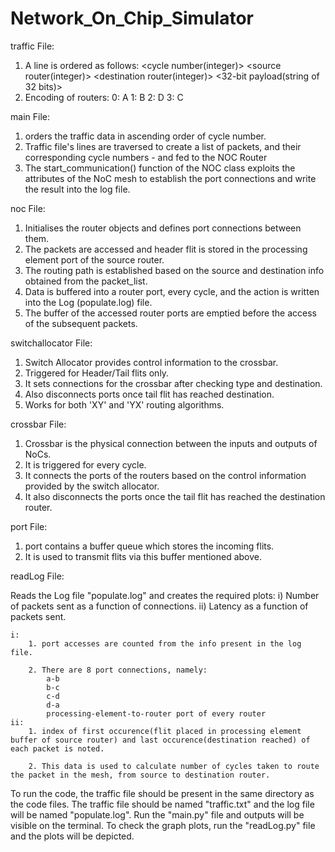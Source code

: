 # Network_On_Chip_Simulator


traffic File:

1. A line is ordered as follows:
    <cycle number(integer)> <space> <source router(integer)> <space> <destination router(integer)> <space> <32-bit payload(string of 32 bits)>
2. Encoding of routers:
   0: A
   1: B
   2: D
   3: C


main File:

1. orders the traffic data in ascending order of cycle number.
2. Traffic file's lines are traversed to create a list of packets, and their corresponding cycle numbers - and fed to the NOC Router
3. The start_communication() function of the NOC class exploits the attributes of the NoC mesh to establish the port connections and write the result into the log file.


noc File:

1. Initialises the router objects and defines port connections between them.
2. The packets are accessed and header flit is stored in the processing element port of the source router.
3. The routing path is established based on the source and destination info obtained from the packet_list.
4. Data is buffered into a router port, every cycle, and the action is written into the Log (populate.log) file.
5. The buffer of the accessed router ports are emptied before the access of the subsequent packets.


switchallocator File:

1. Switch Allocator provides control information to the crossbar.   
2. Triggered for Header/Tail flits only.   
3. It sets connections for the crossbar after checking type and      destination.   
4. Also disconnects ports once tail flit has reached destination.   
5. Works for both 'XY' and 'YX' routing algorithms.   
    
    
crossbar File:

1. Crossbar is the physical connection between the inputs and outputs of NoCs.
2. It is triggered for every cycle.
3. It connects the ports of the routers based on the control information provided by the switch allocator.
4. It also disconnects the ports once the tail flit has reached the destination router.


port File:

1. port contains a buffer queue which stores the incoming flits.
2. It is used to transmit flits via this buffer mentioned above.


readLog File:

Reads the Log file "populate.log" and creates the required plots:
   i) Number of packets sent as a function of connections.
   ii) Latency as a function of packets sent.
   

    i:   
        1. port accesses are counted from the info present in the log file.
       
        2. There are 8 port connections, namely:
            a-b
            b-c
            c-d
            d-a
            processing-element-to-router port of every router
    ii:
        1. index of first occurence(flit placed in processing element buffer of source router) and last occurence(destination reached) of each packet is noted.

        2. This data is used to calculate number of cycles taken to route the packet in the mesh, from source to destination router.



To run the code, the traffic file should be present in the same directory as the code files. The traffic file should be named "traffic.txt" and the log file will be named "populate.log". Run the "main.py" file and outputs will be visible on the terminal. To check the graph plots, run the "readLog.py" file and the plots will be depicted.